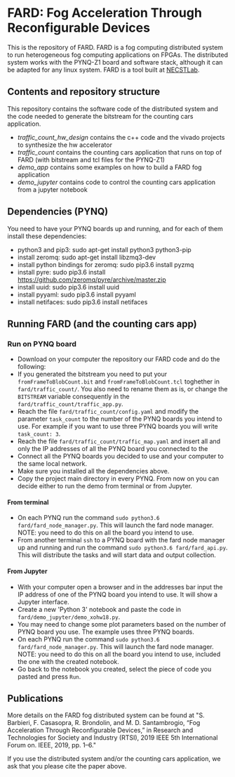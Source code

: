 # FARD: Fog Acceleration Through Reconfigurable Devices

This is the repository of FARD. FARD is a fog computing distributed system to run heterogeneous fog computing applications on FPGAs. The distributed system works with the PYNQ-Z1 board and software stack, although it can be adapted for any linux system. FARD is a tool built at [NECSTLab](https://necst.it).


## Contents and repository structure

This repository contains the software code of the distributed system and the code needed to generate the bitstream for the counting cars application.

- *traffic_count_hw_design* contains the c++ code and the vivado projects to synthesize the hw accelerator
- *traffic_count* contains the counting cars application that runs on top of FARD (with bitstream and tcl files for the PYNQ-Z1)
- *demo_app* contains some examples on how to build a FARD fog application
- *demo_jupyter* contains code to control the counting cars application from a jupyter notebook

## Dependencies (PYNQ)

You need to have your PYNQ boards up and running, and for each of them install these dependencies:

 - python3 and pip3: sudo apt-get install python3 python3-pip
 - install zeromq: sudo apt-get install libzmq3-dev
 - install python bindings for zeromq: sudo pip3.6 install pyzmq
 - install pyre: sudo pip3.6 install https://github.com/zeromq/pyre/archive/master.zip
 - install uuid: sudo pip3.6 install uuid
 - install pyyaml: sudo pip3.6 install pyyaml
 - install netifaces: sudo pip3.6 install netifaces

## Running FARD (and the counting cars app)

### Run on PYNQ board
 - Download on your computer the repository our FARD code and do the following:
  - If you generated the bitstream you need to put your `fromFrameToBlobCount.bit` and `fromFrameToBlobCount.tcl` toghether in `fard/traffic_count/`. You also need to rename them as is, or change the `BITSTREAM` variable consequently in the `fard/traffic_count/traffic_app.py`.
  - Reach the file `fard/traffic_count/config.yaml` and modify the parameter `task_count` to the number of the PYNQ boards you intend to use. For example if you want to use three PYNQ boards you will write `task_count: 3`.
  - Reach the file `fard/traffic_count/traffic_map.yaml` and insert all and only the IP addresses of all the PYNQ board you connected to the
 - Connect all the PYNQ boards you decided to use and your computer to the same local network.
 - Make sure you installed all the dependencies above.
 - Copy the project main directory in every PYNQ.
From now on you can decide either to run the demo from terminal or from Jupyter.

#### From terminal
 - On each PYNQ run the command `sudo python3.6 fard/fard_node_manager.py`. This will launch the fard node manager. NOTE: you need to do this on all the board you intend to use.
 - From another terminal `ssh` to a PYNQ board with the fard node manager up and running and run the command `sudo python3.6 fard/fard_api.py`. This will distribute the tasks and will start data and output collection.

#### From Jupyter
 - With your computer open a browser and in the addresses bar input the IP address of one of the PYNQ board you intend to use. It will show a Jupyter interface.
 - Create a new 'Python 3' notebook and paste the code in `fard/demo_jupyter/demo_xohw18.py`.
 - You may need to change some plot parameters based on the number of PYNQ board you use. The example uses three PYNQ boards.
 - On each PYNQ run the command `sudo python3.6 fard/fard_node_manager.py`. This will launch the fard node manager. NOTE: you need to do this on all the board you intend to use, included the one with the created notebook.
 - Go back to the notebook you created, select the piece of code you pasted and press `Run`.

## Publications

More details on the FARD fog distributed system can be found at "S. Barbieri, F. Casasopra, R. Brondolin, and M. D. Santambrogio, “Fog Acceleration Through Reconfigurable Devices,” in Research and Technologies for Society and Industry (RTSI), 2019 IEEE 5th International Forum on. IEEE, 2019, pp. 1–6."

If you use the distributed system and/or the counting cars application, we ask that you please cite the paper above.

